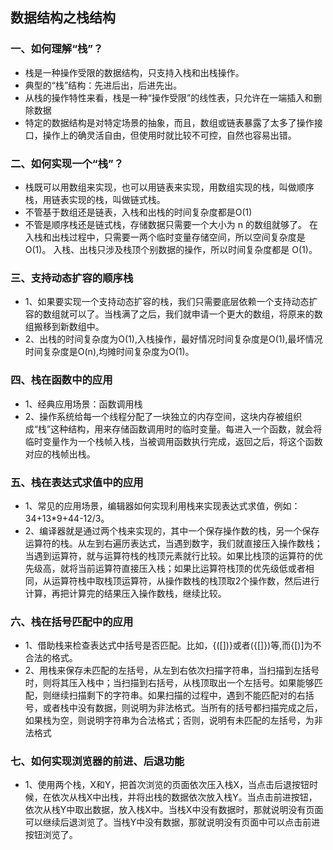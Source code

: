 ## 数据结构之栈结构
### 一、如何理解“栈”？
- 栈是一种操作受限的数据结构，只支持入栈和出栈操作。
- 典型的“栈”结构：先进后出，后进先出。
- 从栈的操作特性来看，栈是一种“操作受限”的线性表，只允许在一端插入和删除数据
- 特定的数据结构是对特定场景的抽象，而且，数组或链表暴露了太多了操作接口，操作上的确灵活自由，但使用时就比较不可控，自然也容易出错。

### 二、如何实现一个“栈”？
- 栈既可以用数组来实现，也可以用链表来实现，用数组实现的栈，叫做顺序栈，用链表实现的栈，叫做链式栈。
- 不管基于数组还是链表，入栈和出栈的时间复杂度都是O(1)
- 不管是顺序栈还是链式栈，存储数据只需要一个大小为 n 的数组就够了。
  在入栈和出栈过程中，只需要一两个临时变量存储空间，所以空间复杂度是 O(1)。
  入栈、出栈只涉及栈顶个别数据的操作，所以时间复杂度都是 O(1)。
  
### 三、支持动态扩容的顺序栈

- 1、如果要实现一个支持动态扩容的栈，我们只需要底层依赖一个支持动态扩容的数组就可以了。当栈满了之后，我们就申请一个更大的数组，将原来的数组搬移到新数组中。
- 2、出栈的时间复杂度为O(1),入栈操作，最好情况时间复杂度是O(1),最坏情况时间复杂度是O(n),均摊时间复杂度为O(1)。

### 四、栈在函数中的应用

- 1、经典应用场景：函数调用栈
- 2、操作系统给每一个线程分配了一块独立的内存空间，这块内存被组织成“栈”这种结构，用来存储函数调用时的临时变量。每进入一个函数，就会将临时变量作为一个栈帧入栈，当被调用函数执行完成，返回之后，将这个函数对应的栈帧出栈。

### 五、栈在表达式求值中的应用

- 1、常见的应用场景，编辑器如何实现利用栈来实现表达式求值，例如：34+13*9+44-12/3。
- 2、编译器就是通过两个栈来实现的，其中一个保存操作数的栈，另一个保存运算符的栈。从左到右遍历表达式，当遇到数字，我们就直接压入操作数栈；当遇到运算符，就与运算符栈的栈顶元素就行比较。如果比栈顶的运算符的优先级高，就将当前运算符直接压入栈；如果比运算符栈顶的优先级低或者相同，从运算符栈中取栈顶运算符，从操作数栈的栈顶取2个操作数，然后进行计算，再把计算完的结果压入操作数栈，继续比较。

### 六、栈在括号匹配中的应用

- 1、借助栈来检查表达式中括号是否匹配。比如，{([])}或者({[]})等,而{[)]为不合法的格式。
- 2、用栈来保存未匹配的左括号，从左到右依次扫描字符串，当扫描到左括号时，则将其压入栈中；当扫描到右括号，从栈顶取出一个左括号。如果能够匹配，则继续扫描剩下的字符串。如果扫描的过程中，遇到不能匹配对的右括号，或者栈中没有数据，则说明为非法格式。当所有的括号都扫描完成之后，如果栈为空，则说明字符串为合法格式；否则，说明有未匹配的左括号，为非法格式

### 七、如何实现浏览器的前进、后退功能

- 1、使用两个栈，X和Y，把首次浏览的页面依次压入栈X，当点击后退按钮时候，在依次从栈X中出栈，并将出栈的数据依次放入栈Y。当点击前进按钮，依次从栈Y中取出数据，放入栈X中。当栈X中没有数据时，那就说明没有页面可以继续后退浏览了。当栈Y中没有数据，那就说明没有页面中可以点击前进按钮浏览了。